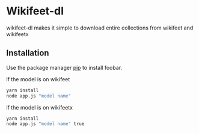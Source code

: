 # Wikifeet-dl

wikifeet-dl makes it simple to download entire collections from wikifeet and wikifeetx

## Installation

Use the package manager [pip](https://pip.pypa.io/en/stable/) to install foobar.

if the model is on wikifeet
```bash
yarn install
node app.js "model name"
```

if the model is on wikifeetx
```bash
yarn install
node app.js "model name" true
```
